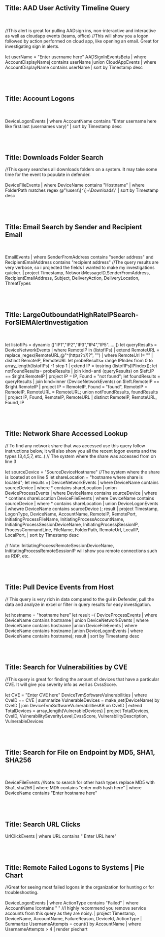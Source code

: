 ## Title: AAD User Activity Timeline Query
<br></br>
//This alert is great for pulling AADsign ins, non-interactive and interactive as well as cloudapp events (teams, office)
//This will show you a logon followed by action performed on cloud app, like opening an email. Great for investigating sign in alerts.
<br></br>
let userName = "Enter username here"
AADSignInEventsBeta
| where AccountDisplayNamej contains userName
|union
CloudAppEvents
| where AccountDisplayName contains userName
| sort by Timestamp desc
<br></br>
<br></br>
## Title: Account Logons
<br></br>
DeviceLogonEvents
| where AccountName contains "Enter username here like first.last (usernames vary)"
| sort by Timestamp desc
<br></br>
<br></br>
## Title: Downloads Folder Search
//This query searches all downloads folders on a system. It may take some time for the event to populate in defender.
<br></br>
DeviceFileEvents
| where DeviceName contains "Hostname"
| where FolderPath matches regex @"\\users\\[^\\]+\\Downloads\\"
| sort by Timestamp desc
<br></br>
<br></br>
## Title: Email Search by Sender and Recipient Email
<br></br>
EmailEvents
| where SenderFromAddress contains "sender address" and RecipientEmailAddress contains "recipient address"
//The query results are very verbose, so i projected the fields I wanted to make my investigations quicker.
| project Timestamp, NetworkMessageID,SenderFromAddress, RecipientEmailAddress, Subject, DeliveryAction, DeliveryLocation, ThreatTypes
<br></br>
<br></br>
## Title: LargeOutboundatHighRateIPSearch-ForSIEMAlertInvestigation
<br></br>
let listofIPs = dynamic (["IP1","IP2","IP3","IP4","IP5"......])
let queryResults =
	DeviceNetworkEvents
	| where RemoteIP in (listofIPs)
	| extend RemoteURL = replace_regex(RemoteURL,@"^(https?://)?", "")
	| where RemoteUrl != ""
	| distinct RemoteIP, RemoteURL
let probeResults=
	range IPIndex from 0 to array_length(listofIPs) -1 step 1
	| extend IP = tostring (listofIPs[IPIndex]);
let notFoundResults=
	probeResults
	| join kind=anti (queryResults) on  $left.IP == $right.RemoteIP
	| project IP = IP, Found = "not found";
let foundResults =
	queryResults
	| join kind=inner (DeviceNetworkEvents) on $left.RemoteIP == $right.RemoteIP
	| project IP = RemoteIP, Found = "found", RemoteIP = RemoteIP, RemoteURL = RemoteURL;
union notFoundResults, foundResults
| project IP, Found, RemoteIP, RemoteURL
| distinct RemoteIP, RemoteURL, Found, IP
<br></br>
<br></br>
## Title: Network Share Accessed Lookup
// To find any network share that was accessed use this query follow instructions below, it will also show you all the recent logon events and the types (3,4,5,7, etc..)
// The system where the share was accessed from on line 3
<br></br>
let sourceDevice = "SourceDeviceHostname"
//The system where the share is lcoated at on line 5
let shareLocation = "hostname where share is located";
let results =(
	DeviceNetworkEvents
	| where DeviceName contains sourceDevice
	| where * contains shareLocation
	| union
	DeviceProcessEvents
	| where DeviceName contains sourceDevice
	| where * contians shareLocation
	DeviceFileEvents
	| where DeviceName contains sourceDevice
	| where * contains shareLocation
	| union
	DeviceLogonEvents
	| whewre DeviceName contains sourceDevice
	);
result
| project Timestamp, LogonType, DeviceName, AccountName, RemoteIP, RemotePort, InitiatingProcessFileName, InitiatingProcessAccountName, InitiatingProcessSessionDeviceName, InitiatingProcessjSessionIP, ProcessCommandLine, FileName, FolderPath, RemoteUrl, LocalIP, LocalPort,
| sort by Timestamp desc
<br></br>
// Note: InitiatingProcessRemoteSessionDeviceName, InititatingProcessRemoteSessionIP will show you remote connections such as RDP, etc.
<br></br>
<br></br>
## Title: Pull Device Events from Host
// This query is very rich in data compared to the gui in Defender, pull the data and analyze in excel or filter in query results for easy investigation.
<br></br>
let hostname  = "hostname here"
let result =(
	DeviceProcessEvents
	| where DeviceName contains hostname
	| union
	DeviceNetworkEvents
	| where DeviceName contains hostname
	|union
	DeviceFileEvents
	| where DeviceName contains hostname
	|union
	DeviceLogonEvents
	| where DeviceName contains hostname);
result
| sort by Timestamp desc
<br></br>
<br></br>
## Title: Search for Vulnerabilities by CVE
//This query is great for finding the amount of devices that have a particular CVE. It will give you severity info as well as CvssScore.
<br></br>
let CVE = "Enter CVE here"
DeviceTvmSoftwareVulnerabilities
| where CveID == CVE
| summarize VulnerableDevices = make_set(DeviceName) by CveID
| join DeviceTvmSoftwareVulnerabilitiesKB on CveID
| extend TotalDevices = array_length(VulnerableDevices)
| project TotalDevices, CveID, VulnerabilitySeverityLevel,CvssScore, VulnerabilityDescription, VulnerableDevices
<br></br>
<br></br>
## Title: Search for File on Endpoint by MD5, SHA1, SHA256
<br></br>
DeviceFileEvents
//Note: to search for other hash types replace MD5 with Sha1, sha256
| where MD5 contains "enter md5 hash here"
| where DeviceName contains "Enter hostname here"
<br></br>
<br></br>
## Title: Search URL Clicks
UrlClickEvents | where URL contains " Enter URL here"
<br></br>
<br></br>
## Title: Remote Failed Logons to Systems | Pie Chart
//Great for seeing most failed logons in the organization for hunting or for troubleshooting.
<br></br>
DeviceLogonEvents
| where ActionType contains "Failed"
| where AccountName !contains " "
//I highly recommend you remove service accounts from this query as they are noisy.
| project Timestamp, DeviceName, AccountName, FailureReason, DeviceId, ActionType
| Summarize UsernameAttempts = count() by AccountName | where UsernameAttempts > 4
| render piechart
<br></br>
